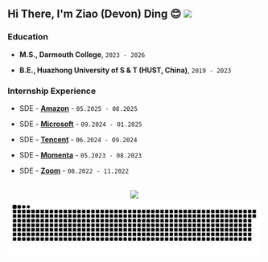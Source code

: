 

## Hi There, I'm Ziao (Devon) Ding 😊 <a href="https://www.linkedin.com/in/ziao-ding/"> <img src="https://img.shields.io/badge/%20Link%20to%20LinkedIn%20-Hire%20Me!%20-blue" /> </a>
### Education
- **M.S., Darmouth College**, `2023 - 2026`
  
- **B.E., Huazhong University of S & T (HUST, China)**, `2019 - 2023`


### Internship Experience

- SDE - [**Amazon**](https://amazon.com) - `05.2025 - 08.2025`
  
- SDE - [**Microsoft**](https://www.microsoft.com/) - `09.2024 - 01.2025`
- SDE - [**Tencent**](https://www.tencent.com/en-us/) - `06.2024 - 09.2024`
- SDE - [**Momenta**](https://www.momenta.cn/en/) - `05.2023 - 08.2023`
- SDE - [**Zoom**](https://www.zoom.com/) - `08.2022 - 11.2022`


<br>
<div align="center">
<img src="https://skillicons.dev/icons?i=java,python,go,typescript,javascript,aws,azure,github,maven,npm,mysql,dynamodb,mongodb,react,vue,nodejs&perline=8" />
</div>




<!-- snake -->
<picture>
  <source media="(prefers-color-scheme: dark)" srcset="https://github.com/dingziao/dingziao/blob/output/github-snake-dark.svg" />
  <source media="(prefers-color-scheme: light)" srcset="https://github.com/dingziao/dingziao/blob/output/github-snake.svg" />
  <img alt="github-snake" src="github-snake.svg" />
</picture>
